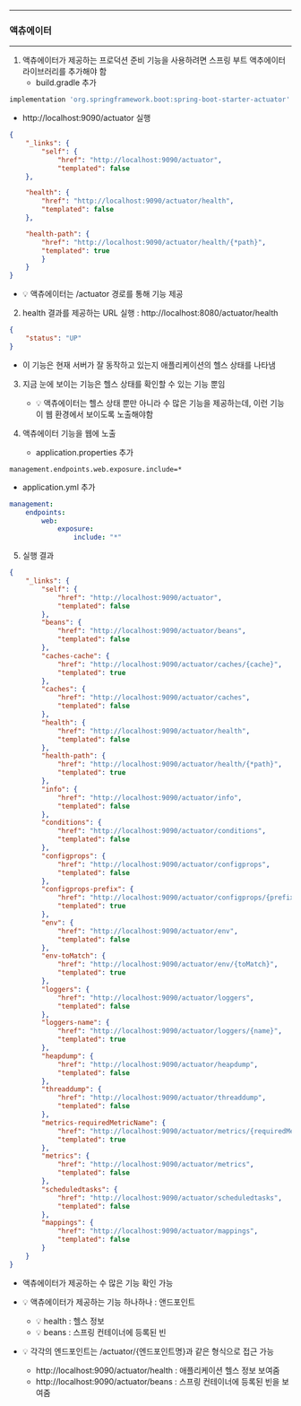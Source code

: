 -----
### 액츄에이터
-----
1. 액츄에이터가 제공하는 프로덕션 준비 기능을 사용하려면 스프링 부트 액추에이터 라이브러리를 추가해야 함
   - build.gradle 추가
```gradle
implementation 'org.springframework.boot:spring-boot-starter-actuator' // actuator 추가
```
   - http://localhost:9090/actuator 실행
```json
{
    "_links": {
        "self": {
            "href": "http://localhost:9090/actuator",
            "templated": false
    },

    "health": {
        "href": "http://localhost:9090/actuator/health",
        "templated": false
    },

    "health-path": {
        "href": "http://localhost:9090/actuator/health/{*path}",
        "templated": true
        }
    }
}
```
  - 💡 액츄에이터는 /actuator 경로를 통해 기능 제공

2. health 결과를 제공하는 URL 실행 : http://localhost:8080/actuator/health
```json
{
    "status": "UP"
}
```
  - 이 기능은 현재 서버가 잘 동작하고 있는지 애플리케이션의 헬스 상태를 나타냄

3. 지금 눈에 보이는 기능은 헬스 상태를 확인할 수 있는 기능 뿐임
   - 💡 액츄에이터는 헬스 상태 뿐만 아니라 수 많은 기능을 제공하는데, 이런 기능이 웹 환경에서 보이도록 노출해야함

4. 액츄에이터 기능을 웹에 노출
   - application.properties 추가
```properties
management.endpoints.web.exposure.include=*
```
  - application.yml 추가
```yml
management:
    endpoints:
        web:
            exposure:
                include: "*"
```

5. 실행 결과
```json
{
    "_links": {
        "self": {
            "href": "http://localhost:9090/actuator",
            "templated": false
        },
        "beans": {
            "href": "http://localhost:9090/actuator/beans",
            "templated": false
        },
        "caches-cache": {
            "href": "http://localhost:9090/actuator/caches/{cache}",
            "templated": true
        },
        "caches": {
            "href": "http://localhost:9090/actuator/caches",
            "templated": false
        },
        "health": {
            "href": "http://localhost:9090/actuator/health",
            "templated": false
        },
        "health-path": {
            "href": "http://localhost:9090/actuator/health/{*path}",
            "templated": true
        },
        "info": {
            "href": "http://localhost:9090/actuator/info",
            "templated": false
        },
        "conditions": {
            "href": "http://localhost:9090/actuator/conditions",
            "templated": false
        },
        "configprops": {
            "href": "http://localhost:9090/actuator/configprops",
            "templated": false
        },
        "configprops-prefix": {
            "href": "http://localhost:9090/actuator/configprops/{prefix}",
            "templated": true
        },
        "env": {
            "href": "http://localhost:9090/actuator/env",
            "templated": false
        },
        "env-toMatch": {
            "href": "http://localhost:9090/actuator/env/{toMatch}",
            "templated": true
        },
        "loggers": {
            "href": "http://localhost:9090/actuator/loggers",
            "templated": false
        },
        "loggers-name": {
            "href": "http://localhost:9090/actuator/loggers/{name}",
            "templated": true
        },
        "heapdump": {
            "href": "http://localhost:9090/actuator/heapdump",
            "templated": false
        },
        "threaddump": {
            "href": "http://localhost:9090/actuator/threaddump",
            "templated": false
        },
        "metrics-requiredMetricName": {
            "href": "http://localhost:9090/actuator/metrics/{requiredMetricName}",
            "templated": true
        },
        "metrics": {
            "href": "http://localhost:9090/actuator/metrics",
            "templated": false
        },
        "scheduledtasks": {
            "href": "http://localhost:9090/actuator/scheduledtasks",
            "templated": false
        },
        "mappings": {
            "href": "http://localhost:9090/actuator/mappings",
            "templated": false
        }
    }
}
```
  - 액츄에이터가 제공하는 수 많은 기능 확인 가능
  - 💡 액츄에이터가 제공하는 기능 하나하나 : 앤드포인트
    + 💡 health : 헬스 정보
    + 💡 beans : 스프링 컨테이너에 등록된 빈

  - 💡 각각의 엔드포인트는 /actuator/{엔드포인트명}과 같은 형식으로 접근 가능
    + http://localhost:9090/actuator/health : 애플리케이션 헬스 정보 보여줌
    + http://localhost:9090/actuator/beans : 스프링 컨테이너에 등록된 빈을 보여줌
